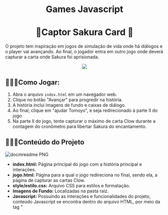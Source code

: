 
<h1 align="center"> Games Javascript</h1>


<h1 align="center"> 🌸Captor Sakura Card 🌸</h1>
O projeto tem inspiração em jogos de simulação de vida onde há diálogos e o player vai avançando.
Ao final, o jogador entra em outro jogo onde deverá capturar a carta onde Sakura foi aprisionada.

<p align="center"><img src="http://img.shields.io/static/v1?label=STATUS&message=EM%20DESENVOLVIMENTO&color=GREEN&style=for-the-badge"/></p>

## 🌟🌟🌟Como Jogar:

1. Abra o arquivo `index.html` em um navegador web.
2. Clique no botão "Avançar" para progredir na história.
3. A história inclui imagens de fundo e caixas de diálogo.
4. Ao final, clique em "ajudar Tomoyo", e seja redirecionado à parte II do jogo
5. Na parte II do jogo, tente capturar o máximo de carta Clow durante a contagem do cronômetro para libertar Sakura do encantamento.

   
## 🌟🌟🌟Conteúdo do Projeto

![docmreadme PNG](https://user-images.githubusercontent.com/100203503/167860788-72093b39-19bd-40f7-991b-6ef9188128cf.png)

- **index.html:** Página principal do jogo com a história principal e interações.
- **jogo.html:** Página para a qual o jogo redireciona no final, sendo ela, a página de capturar as cartas Clow.
- **style/estilo.css:** Arquivo CSS para estilos e formatação.
- **Imagens de Fundo:** Localizadas na pasta raiz.
- **Javascript:** Possuindo as interações e funcionalidades do projeto, conteúdo Javascript se encontra dentro do arquivo HTML, por meio da tag "<script>".

  
## 🌟🌟🌟Ilustrações:

Ilustrações originais, acompanhe meu trabalho também no Instagram: 
 <br>
 <a href="https://instagram.com/_houdishelii" target="_blank"><img src="https://img.shields.io/badge/-Instagram-%23E4405F?style=for-the-badge&logo=instagram&logoColor=white" target="_blank"></a>

## 🌟🌟🌟Prints
![tomoyo](https://github.com/JennieOliveira99/SimulatorGame/assets/117695086/7e5ca9c5-695a-4d89-b924-9afe925d46da)

![home1](https://github.com/JennieOliveira99/SimulatorGame/assets/117695086/0dc10540-9154-4925-af53-1e1394851309) 
![captor](https://github.com/JennieOliveira99/SimulatorGame/assets/117695086/a310a9d0-633b-49ea-814d-bcc3225d4035)
![win](https://github.com/JennieOliveira99/SimulatorGame/assets/117695086/6627b112-0e7f-4c9c-bd33-c20509cd734d)

![over](https://github.com/JennieOliveira99/SimulatorGame/assets/117695086/47090010-27d4-4e20-a216-5ccca2a93258)



<h1 align="center">🛹Kaisen Skate🛹 </h1>

Este é um divertido projeto inspirado no clássico jogo do Mario, onde você controlará um perosnagem de Jujutsu Kaisen.
Controle "SUGURU GETO" e desvie de "GOJO SATORU".
Ao colidir o jogo acaba e uma frase de Gojo é exibida em áudio
<p align="center"><img src="http://img.shields.io/static/v1?label=STATUS&message=EM%20DESENVOLVIMENTO&color=GREEN&style=for-the-badge"/></p>

## 🎮🎮🎮 Como Jogar:

1. Clique no botão "Start Game" para iniciar o jogo.
2. Aperte a seta para cima no seu teclado para saltar.
3. Caso perca, clique em recomeçar.


   
## 💻💻💻Conteúdo do Projeto

![docmreadme PNG](https://user-images.githubusercontent.com/100203503/167860788-72093b39-19bd-40f7-991b-6ef9188128cf.png)

- **start.html:** Página inicial. 
- **index.html:** Página do jogo, onde o usuário controla o personagem.
- **CSS:** Arquivo CSS para estilos e formatação. Nomeada de "style.css" localizada na pasta CSS.
- **Imagens** Localizadas na pasta "img".
- **Javascript:** Possuindo as interações e funcionalidades do projeto, conteúdo Javascript se encontra dentro de uma pasta nomead "script".
- **Áudios:** Localizados na pasta raiz, a música começa após o jogador apertar qualquer tecla de seu teclado, já o segundo áudio, é acionado caso haja uma colisão entre os dois personagens.
  
## 🌟🌟🌟Ilustrações:

Ilustrações originais, acompanhe meu trabalho também no Instagram: 
 <br>
 <a href="https://instagram.com/ruri_kurai" target="_blank"><img src="https://img.shields.io/badge/-Instagram-%23E4405F?style=for-the-badge&logo=instagram&logoColor=white" target="_blank"></a>

## 📸📸📸Prints

![home](https://github.com/JennieOliveira99/Skate-Game/assets/117695086/ccc9118b-a817-4f72-8536-5046a86e3968)
![play](https://github.com/JennieOliveira99/Skate-Game/assets/117695086/1d699d58-c3fa-4aa7-98b6-d37fe0d0c7e1)
![play2](https://github.com/JennieOliveira99/Skate-Game/assets/117695086/c1ecf344-6fe0-4469-9b37-dfbec799a954)
![over](https://github.com/JennieOliveira99/Skate-Game/assets/117695086/adcea876-c722-4fd3-a1d4-8fa9b69f012f)




<h1 align="center"> 💻Quizz 💻 </h1>

Este é um Quizz com duas e quatro opções de resposta, onde apenas uma é verdadeira.

<p align="center"><img src="http://img.shields.io/static/v1?label=STATUS&message=EM%20DESENVOLVIMENTO&color=GREEN&style=for-the-badge"/></p>

## 🎮🎮🎮 Como Usar:

1. Clique no botão "Começar Quizz" para iniciar o jogo.
2. Aperte nos botões para selecionar a resposta.
3. Caso fique rosa você errou.
4. Caso fique verde, você acertou
5. Ao final aparece sua pontuação, caso queira refazer o teste, clique em "Refazer Teste".


   
## 💻💻💻Conteúdo do Projeto

![docmreadme PNG](https://user-images.githubusercontent.com/100203503/167860788-72093b39-19bd-40f7-991b-6ef9188128cf.png)


- **home.html:** Página do jogo, onde o usuário controla o personagem.
- **CSS:** Arquivo CSS para estilos e formatação. Encontra-se na pasta raiz.
- **Javascript:** Possuindo as interações e funcionalidades do projeto, conteúdo Javascript se encontra na pasta raiz.



## 🌟🌟🌟Colaboradores


<h2>🌸Jennyfer Alvim</h2> 
Programadora Web e artista apaixonada por transformar imaginação em realidade digital. 





